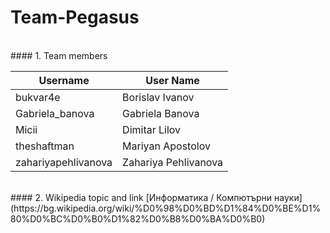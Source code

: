 # Team-Pegasus
<br />
#### 1. Team members

| Username | User Name |
| ------------- | ------------- |
| bukvar4e  | Borislav Ivanov  |
| Gabriela_banova  | Gabriela Banova  |
| Micii  | Dimitar Lilov  |
| theshaftman  | Mariyan Apostolov |
| zahariyapehlivanova  | Zahariya Pehlivanova   |

<br />
#### 2. Wikipedia topic and link
[Информатика / Компютърни науки](https://bg.wikipedia.org/wiki/%D0%98%D0%BD%D1%84%D0%BE%D1%80%D0%BC%D0%B0%D1%82%D0%B8%D0%BA%D0%B0)
